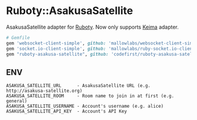 # Ruboty::AsakusaSatellite
AsakusaSatellite adapter for [Ruboty](https://github.com/r7kamura/ruboty).
Now only supports [Keima](http://www.codefirst.org/keima/) adapter.

```ruby
# Gemfile
gem 'websocket-client-simple', github: 'mallowlabs/websocket-client-simple', branch: 'ssl'
gem 'socket.io-client-simple', github: 'mallowlabs/ruby-socket.io-client-simple', branch: 'query-parameter'
gem "ruboty-asakusa-satellite", github: 'codefirst/ruboty-asakusa-satellite'
```

## ENV
```
ASAKUSA_SATELLITE_URL      - AsakusaSatellite URL (e.g. http://asakusa-satellite.org)
ASAKUSA_SATELLITE_ROOM     - Room name to join in at first (e.g. general)
ASAKUSA_SATELLITE_USERNAME - Account's username (e.g. alice)
ASAKUSA_SATELLITE_API_KEY  - Account's API Key
```
